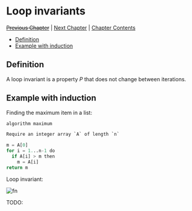 # Loop invariants <!-- omit in toc -->

[~~Previous Chapter~~][prev] | [Next Chapter][next] | [Chapter Contents][index]

[prev]: ./index.md
[next]: ./02insertion.md
[index]: ./index.md

- [Definition](#definition)
- [Example with induction](#example-with-induction)

## Definition

A loop invariant is a property _P_ that does not change between iterations.

## Example with induction

Finding the maximum item in a list:

```py
algorithm maximum

Require an integer array `A` of length `n`

m = A[0]
for i = 1...n-1 do
  if A[i] > m then
    m = A[i]
return m
```

Loop invariant:

![fn](<https://latex.codecogs.com/svg.latex?m=\max [A[j]: 0\leq j \leq i ]>)

TODO:
